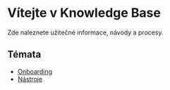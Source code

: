 # Vítejte v Knowledge Base

Zde naleznete užitečné informace, návody a procesy.

## Témata
- [Onboarding](onboarding/novy-zamestnanec.md)
- [Nástroje](tools/gitlab.md)
